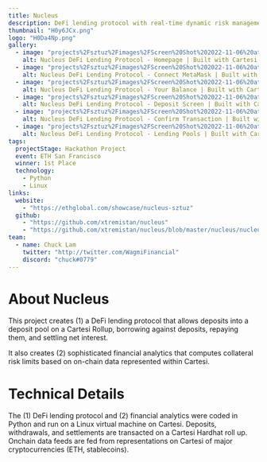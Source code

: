 ```yaml
---
title: Nucleus
description: DeFi lending protocol with real-time dynamic risk management
thumbnail: "H0y6JCx.png"
logo: "H0Da4Np.png"
gallery:
  - image: "projects%2Fsztuz%2Fimages%2FScreen%20Shot%202022-11-06%20at%208.47.13%20AM.jpg"
    alt: Nucleus DeFi Lending Protocol - Homepage | Built with Cartesi Rollups
  - image: "projects%2Fsztuz%2Fimages%2FScreen%20Shot%202022-11-06%20at%208.47.21%20AM.jpg"
    alt: Nucleus DeFi Lending Protocol - Connect MetaMask | Built with Cartesi Rollups
  - image: "projects%2Fsztuz%2Fimages%2FScreen%20Shot%202022-11-06%20at%208.47.33%20AM.jpg"
    alt: Nucleus DeFi Lending Protocol - Your Balance | Built with Cartesi Rollups
  - image: "projects%2Fsztuz%2Fimages%2FScreen%20Shot%202022-11-06%20at%208.47.52%20AM.jpg"
    alt: Nucleus DeFi Lending Protocol - Deposit Screen | Built with Cartesi Rollups
  - image: "projects%2Fsztuz%2Fimages%2FScreen%20Shot%202022-11-06%20at%208.48.06%20AM.jpg"
    alt: Nucleus DeFi Lending Protocol - Confirm Transaction | Built with Cartesi Rollups
  - image: "projects%2Fsztuz%2Fimages%2FScreen%20Shot%202022-11-06%20at%208.48.34%20AM.jpg"
    alt: Nucleus DeFi Lending Protocol - Lending Pools | Built with Cartesi Rollups
tags:
  projectStage: Hackathon Project
  event: ETH San Francisco
  winner: 1st Place
  technology:
    - Python
    - Linux
links:
  website:
    - "https://ethglobal.com/showcase/nucleus-sztuz"
  github:
    - "https://github.com/xtremistan/nucleus"
    - "https://github.com/xtremistan/nucleus/blob/master/nucleus/nucleus.py"
team:
  - name: Chuck Lam
    twitter: "http://twitter.com/WagmiFinancial"
    discord: "chuck#0779"
---
```


# About Nucleus

This project creates (1) a DeFi lending protocol that allows deposits into a deposit pool on a Cartesi Rollup, borrowing against deposits, repaying them, and settling net interest.

It also creates (2) sophisticated financial analytics that computes collateral risk limits based on on-chain data represented within Cartesi.

# Technical Details

The (1) DeFi lending protocol and (2) financial analytics were coded in Python and run on a Linux virtual machine on Cartesi. Deposits, withdrawals, and settlements are transacted on a Cartesi Hardhat roll up. Onchain data feeds are fed from representations on Cartesi of major cryptocurrencies (ETH, stablecoins).
